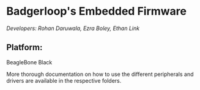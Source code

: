 # Badgerloop's Embedded Firmware
*Developers: Rohan Daruwala, Ezra Boley, Ethan Link*

## Platform: 
  BeagleBone Black
  
More thorough documentation on how to use the different peripherals and drivers are available in the respective folders.